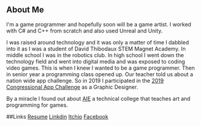 ## About Me

I'm a game programmer and hopefully soon will be a game artist. I worked with C# and C++ from scratch and also used Unreal and Unity. 

I was raised around technology and it was only a matter of time I dabbled into it as I was a student of David Thibodaux STEM Magnet Academy. In middle school I was in the robotics club. In high school I went down the technology field and went into digital media and was exposed to coding video games. This is when I knew I wanted to be a game programmer. Then in senior year a programming class opened up. Our teacher told us about a nation wide app challenge. So in 2019 I participated in the [2019 Congressional App Challenge](https://www.klfy.com/local/congressman-higgins-announces-winners-of-the-2019-congressional-app-challenge/) as a Graphic Designer. 



By a miracle I found out about [AIE](https://aie.edu/) a technical college that teaches art and programming for games.

##Links
[Resume](https://github.com/CaileyBianchini/CaileyBianchini/blob/main/GamePrograming_Resume_CaileyBianchini.pdf)
[Linkdin](https://www.linkedin.com/in/cailey-bianchini-9517081ba/)
[Itchio](https://caileyb.itch.io/)
[Facebook](https://www.facebook.com/profile.php?id=100079209101080)
<!--
**CaileyBianchini/CaileyBianchini** is a ✨ _special_ ✨ repository because its `README.md` (this file) appears on your GitHub profile.

Here are some ideas to get you started:

- 🔭 I’m currently working on ...
- 🌱 I’m currently learning ...
- 👯 I’m looking to collaborate on ...
- 🤔 I’m looking for help with ...
- 💬 Ask me about ...
- 📫 How to reach me: ...
- 😄 Pronouns: ...
- ⚡ Fun fact: ...
-->
